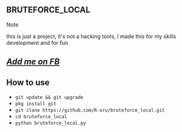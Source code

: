 ## BRUTEFORCE_LOCAL
> [!NOTE]
> this is just a project, it's not a hacking tools, I made this for my skills development and for fun
## *[Add me on FB](https://www.facebook.com/ruruonfb)*
## How to use
- `git update && git upgrade`
- ```pkg install git```
- ```git clone https://github.com/R-uru/bruteforce_local.git```
- `cd bruteforce_local`
- `python bruteforce_local.py`
